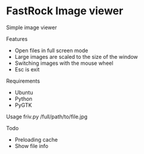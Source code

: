 FastRock Image viewer
==============

Simple image viewer

Features
- Open files in full screen mode
- Large images are scaled to the size of the window
- Switching images with the mouse wheel
- Esc is exit

Requirements
- Ubuntu
- Python
- PyGTK

Usage
    friv.py /full/path/to/file.jpg

Todo
- Preloading cache
- Show file info
